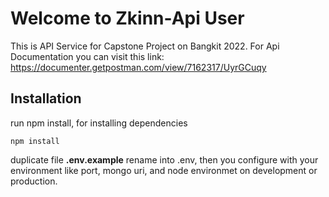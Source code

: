 # Welcome to Zkinn-Api User

This is API Service for Capstone Project on Bangkit 2022. For Api Documentation you can visit this link: 
https://documenter.getpostman.com/view/7162317/UyrGCuqy

## Installation
run npm install, for installing dependencies

    npm install

duplicate file **.env.example**  rename into .env, then you configure with your environment like port, mongo uri, and node environmet on development or production.

